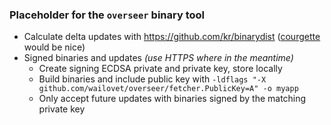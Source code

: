 ### Placeholder for the `overseer` binary tool

* Calculate delta updates with https://github.com/kr/binarydist ([courgette](http://dev.chromium.org/developers/design-documents/software-updates-courgette) would be nice)
* Signed binaries and updates *(use HTTPS where in the meantime)*
    * Create signing ECDSA private and private key, store locally
    * Build binaries and include public key with `-ldflags "-X github.com/wailovet/overseer/fetcher.PublicKey=A" -o myapp`
    * Only accept future updates with binaries signed by the matching private key
